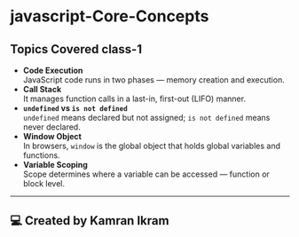 # javascript-Core-Concepts

##  Topics Covered class-1
- **Code Execution**  
  JavaScript code runs in two phases — memory creation and execution.  
- **Call Stack**  
  It manages function calls in a last-in, first-out (LIFO) manner.  
- **`undefined` vs `is not defined`**  
  `undefined` means declared but not assigned; `is not defined` means never declared.  
- **Window Object**  
  In browsers, `window` is the global object that holds global variables and functions.
- **Variable Scoping**  
  Scope determines where a variable can be accessed — function or block level.   

---  
## 💻 Created by Kamran Ikram

